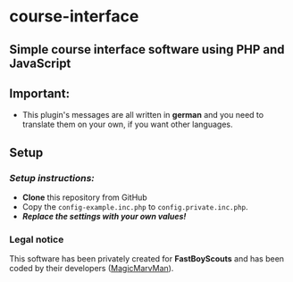 # course-interface
## Simple course interface software using PHP and JavaScript
## Important:
- This plugin's messages are all written in **german** and you need to translate them on your own, if you want other languages.

## Setup
### _Setup instructions:_

- **Clone** this repository from GitHub
- Copy the ```config-example.inc.php``` to ```config.private.inc.php```.
- **_Replace the settings with your own values!_**

### Legal notice
This software has been privately created for **FastBoyScouts** and has been coded by their developers ([MagicMarvMan](https://www.google.com "MagicMarvMan")).